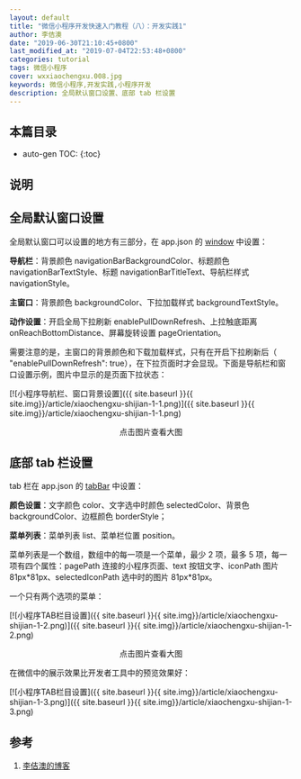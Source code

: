 ```yaml
---
layout: default
title: "微信小程序开发快速入门教程（八）：开发实践1"
author: 李佶澳
date: "2019-06-30T21:10:45+0800"
last_modified_at: "2019-07-04T22:53:48+0800"
categories: tutorial
tags: 微信小程序
cover: wxxiaochengxu.008.jpg
keywords: 微信小程序,开发实践,小程序开发
description: 全局默认窗口设置、底部 tab 栏设置
---
```


## 本篇目录

* auto-gen TOC:
{:toc}

## 说明

## 全局默认窗口设置

全局默认窗口可以设置的地方有三部分，在 app.json 的 [window](https://developers.weixin.qq.com/miniprogram/dev/reference/configuration/app.html#window) 中设置：

**导航栏**：背景颜色 navigationBarBackgroundColor、标题颜色 navigationBarTextStyle、标题 navigationBarTitleText、导航栏样式 navigationStyle。

**主窗口**：背景颜色 backgroundColor、下拉加载样式 backgroundTextStyle。

**动作设置**：开启全局下拉刷新 enablePullDownRefresh、上拉触底距离 onReachBottomDistance、屏幕旋转设置 pageOrientation。

需要注意的是，主窗口的背景颜色和下载加载样式，只有在开启下拉刷新后（ "enablePullDownRefresh": true），在下拉页面时才会显现。下面是导航栏和窗口设置示例，图片中显示的是页面下拉状态：

[![小程序导航栏、窗口背景设置]({{ site.baseurl }}{{ site.img}}/article/xiaochengxu-shijian-1-1.png)]({{ site.baseurl }}{{ site.img}}/article/xiaochengxu-shijian-1-1.png)
<p style="text-align:center">点击图片查看大图</p>

## 底部 tab 栏设置

tab 栏在 app.json 的 [tabBar](https://developers.weixin.qq.com/miniprogram/dev/reference/configuration/app.html#tabBar) 中设置：

**颜色设置**：文字颜色 color、文字选中时颜色 selectedColor、背景色 backgroundColor、边框颜色 borderStyle；

**菜单列表**：菜单列表 list、菜单栏位置 position。

菜单列表是一个数组，数组中的每一项是一个菜单，最少 2 项，最多 5 项，每一项有四个属性：pagePath 连接的小程序页面、text 按钮文字、iconPath 图片 81px\*81px、selectedIconPath 选中时的图片 81px\*81px。

一个只有两个选项的菜单：

[![小程序TAB栏目设置]({{ site.baseurl }}{{ site.img}}/article/xiaochengxu-shijian-1-2.png)]({{ site.baseurl }}{{ site.img}}/article/xiaochengxu-shijian-1-2.png)
<p style="text-align:center">点击图片查看大图</p>

在微信中的展示效果比开发者工具中的预览效果好：

[![小程序TAB栏目设置]({{ site.baseurl }}{{ site.img}}/article/xiaochengxu-shijian-1-3.png)]({{ site.baseurl }}{{ site.img}}/article/xiaochengxu-shijian-1-3.png)

## 参考

1. [李佶澳的博客][1]

[1]: https://www.lijiaocn.com "李佶澳的博客"


